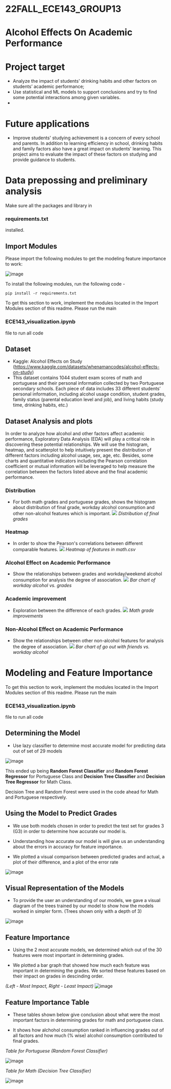 # 22FALL_ECE143_GROUP13
# Alcohol Effects On Academic Performance

# Project target
- Analyze the impact of students' drinking habits and other factors on students’ academic performance;
- Use statistical and  ML models to support conclusions and try to find some potential interactions among given variables.
- 
# Future applications
- Improve students' studying achievement is a concern of every school and parents. In addition to learning efficiency in school, drinking habits and family factors also have a great impact on students' learning. This project aims to evaluate the impact of these factors on studying and provide guidance to students.

# Data prepossing and preliminary analysis

Make sure all the packages and library in
### requirements.txt
installed.

## Import Modules

Please import the following modules to get the modeling feature importance to work:

![image](https://user-images.githubusercontent.com/91287767/203297270-d206e2c3-66db-4a51-9864-4876d05064f1.png)

To install the following modules, run the following code - 
```
pip install -r requirements.txt
```

To get this section to work, implement the modules located in the Import Modules section of this readme. Please run the main
### ECE143_visualization.ipynb 
file to run all code

## Dataset
- Kaggle: Alcohol Effects on Study (https://www.kaggle.com/datasets/whenamancodes/alcohol-effects-on-study)
- This dataset contains 1044 student exam scores of math and portuguese and their personal information collected by two Portuguese secondary schools. Each piece of data includes 33 different students’ personal information, including alcohol usage condition, student grades, family status (parental education level and job), and living habits (study time, drinking habits, etc.)

## Dataset Analysis and plots
In order to analyze how alcohol and other factors affect academic performance, Exploratory Data Analysis (EDA) will play a critical role in discovering these potential relationships. We will use the histogram, heatmap, and scatterplot to help intuitively present the distribution of different factors including alcohol usage, sex, age, etc. Besides, some charts and quantitative indicators including the Pearson correlation coefficient or mutual information will be leveraged to help measure the correlation between the factors listed above and the final academic performance.

### Distribution
- For both math grades and portuguese grades, shows the histogram about distribution of final grade, workday alcohol consumption and other non-alcohol features which is important.
![](https://github.com/KeterWen/22FALL_ECE143_GROUP13/blob/main/plot/hist_G3.png)
_Distribution of final grades_

### Heatmap
- In order to show the Pearson's correlations between different comparable features.
![](https://github.com/KeterWen/22FALL_ECE143_GROUP13/blob/main/utils/plotter/plot/maths_heatmap.png)
_Heatmap of features in math.csv_

### Alcohol Effect on Academic Performance
- Show the relationships between grades and workday/weekend alcohol consumption for analysis the degree of association.
![](https://github.com/KeterWen/22FALL_ECE143_GROUP13/blob/main/utils/plotter/plot/bar_Dalc_vs_G.png)
_Bar chart of workday alcohol vs. grades_

### Academic improvement
- Exploration between the difference of each grades.
![](https://github.com/KeterWen/22FALL_ECE143_GROUP13/blob/main/plot/math_improvment.png)
_Math grade improvements_

### Non-Alcohol Effect on Academic Performance
- Show the relationships between other non-alcohol features for analysis the degree of association.
![](https://github.com/KeterWen/22FALL_ECE143_GROUP13/blob/main/utils/plotter/plot/bar_goout_vs_DWalc.png)
_Bar chart of go out with friends vs. workday alcohol_

# Modeling and Feature Importance

To get this section to work, implement the modules located in the Import Modules section of this readme. Please run the main
### ECE143_visualization.ipynb 
file to run all code

## Determining the Model

- Use lazy classifier to determine most accurate model for predicting data out of set of 29 models
  
![image](https://user-images.githubusercontent.com/91287767/203299756-b7ee25eb-75b8-48ea-99c5-3b2962c95ffd.png)

This ended up being **Random Forest Classifier** and **Random Forest Regressor** for Portuguese Class
and **Decision Tree Classifier** and **Decision Tree Regressor** for Math Class.

Decision Tree and Random Forest were used in the code ahead for Math and Portuguese respectively.

## Using the Model to Predict Grades

- We use both models chosen in order to predict the test set for grades 3 (G3) in order to determine how accurate our model is. 

- Understanding how accurate our model is will give us an understanding about the errors in accuracy for feature importance.

- We plotted a visual comparison between predicted grades and actual, a plot of their difference, and a plot of the error rate

![image](https://user-images.githubusercontent.com/91287767/203300114-9c27e22d-d2b9-475c-81f3-f42c18ac319a.png)


## Visual Representation of the Models

- To provide the user an understanding of our models, we gave a visual diagram of the trees trained by our model to show how the models worked in simpler form. (Trees shown only with a depth of 3)

![image](https://user-images.githubusercontent.com/91287767/203300044-06bb2cb6-70d0-4563-8acc-de6703051947.png)


## Feature Importance

- Using the 2 most accurate models, we determined which out of the 30 features were most important in determining grades. 

- We plotted a bar graph that showed how much each feature was important in determining the grades. We sorted these features based on their impact on grades in descinding order. 

_(Left - Most Impact, Right - Least Impact)_
![image](https://user-images.githubusercontent.com/91287767/203299314-687b4aea-ce1f-414e-b825-db4c13506ebb.png)


## Feature Importance Table

- These tables shown below give conclusion about what were the most important factors in determining grades for math and portuguese class. 

- It shows how alchohol consumption ranked in influencing grades out of all factors and how much (% wise) alcohol consumption contributed to final grades.

_Table for Portuguese (Random Forest Classifier)_

![image](https://user-images.githubusercontent.com/91287767/203299197-c8d6dea1-6970-4e3f-8198-69b2bb18c38c.png)

_Table for Math (Decision Tree Classifier)_

![image](https://user-images.githubusercontent.com/91287767/203299253-b19f44dc-db57-4c0d-a864-00d4c707dffd.png)




